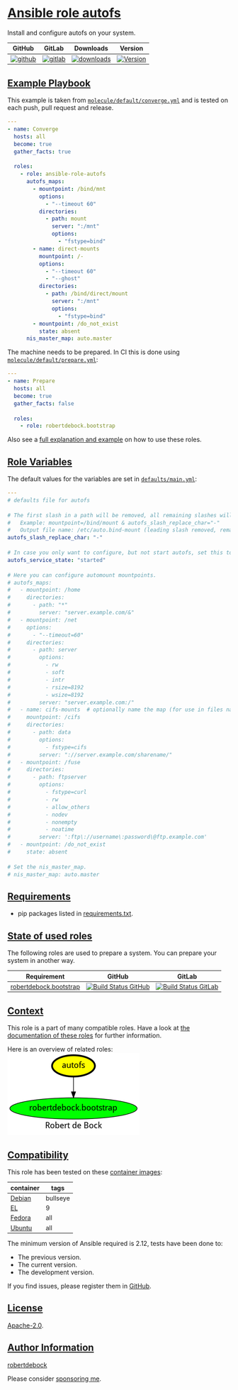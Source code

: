 # [Ansible role autofs](#autofs)

Install and configure autofs on your system.

|GitHub|GitLab|Downloads|Version|
|------|------|---------|-------|
|[![github](https://github.com/robertdebock/ansible-role-autofs/workflows/Ansible%20Molecule/badge.svg)](https://github.com/robertdebock/ansible-role-autofs/actions)|[![gitlab](https://gitlab.com/robertdebock-iac/ansible-role-autofs/badges/master/pipeline.svg)](https://gitlab.com/robertdebock-iac/ansible-role-autofs)|[![downloads](https://img.shields.io/ansible/role/d/robertdebock/autofs)](https://galaxy.ansible.com/robertdebock/autofs)|[![Version](https://img.shields.io/github/release/robertdebock/ansible-role-autofs.svg)](https://github.com/robertdebock/ansible-role-autofs/releases/)|

## [Example Playbook](#example-playbook)

This example is taken from [`molecule/default/converge.yml`](https://github.com/robertdebock/ansible-role-autofs/blob/master/molecule/default/converge.yml) and is tested on each push, pull request and release.

```yaml
---
- name: Converge
  hosts: all
  become: true
  gather_facts: true

  roles:
    - role: ansible-role-autofs
      autofs_maps:
        - mountpoint: /bind/mnt
          options:
            - "--timeout 60"
          directories:
            - path: mount
              server: ":/mnt"
              options:
                - "fstype=bind"
        - name: direct-mounts
          mountpoint: /-
          options:
            - "--timeout 60"
            - "--ghost"
          directories:
            - path: /bind/direct/mount
              server: ":/mnt"
              options:
                - "fstype=bind"
        - mountpoint: /do_not_exist
          state: absent
      nis_master_map: auto.master
```

The machine needs to be prepared. In CI this is done using [`molecule/default/prepare.yml`](https://github.com/robertdebock/ansible-role-autofs/blob/master/molecule/default/prepare.yml):

```yaml
---
- name: Prepare
  hosts: all
  become: true
  gather_facts: false

  roles:
    - role: robertdebock.bootstrap
```

Also see a [full explanation and example](https://robertdebock.nl/how-to-use-these-roles.html) on how to use these roles.

## [Role Variables](#role-variables)

The default values for the variables are set in [`defaults/main.yml`](https://github.com/robertdebock/ansible-role-autofs/blob/master/defaults/main.yml):

```yaml
---
# defaults file for autofs

# The first slash in a path will be removed, all remaining slashes will be replaced with this character.
#   Example: mountpoint=/bind/mount & autofs_slash_replace_char="-"
#   Output file name: /etc/auto.bind-mount (leading slash removed, remaining replaced with "-")
autofs_slash_replace_char: "-"

# In case you only want to configure, but not start autofs, set this to "stopped".
autofs_service_state: "started"

# Here you can configure automount mountpoints.
# autofs_maps:
#   - mountpoint: /home
#     directories:
#       - path: "*"
#         server: "server.example.com/&"
#   - mountpoint: /net
#     options:
#       - "--timeout=60"
#     directories:
#       - path: server
#         options:
#           - rw
#           - soft
#           - intr
#           - rsize=8192
#           - wsize=8192
#         server: "server.example.com:/"
#   - name: cifs-mounts  # optionally name the map (for use in files names).
#     mountpoint: /cifs
#     directories:
#       - path: data
#         options:
#           - fstype=cifs
#         server: "://server.example.com/sharename/"
#   - mountpoint: /fuse
#     directories:
#       - path: ftpserver
#         options:
#           - fstype=curl
#           - rw
#           - allow_others
#           - nodev
#           - nonempty
#           - noatime
#         server: ':ftp\://username\:password\@ftp.example.com'
#   - mountpoint: /do_not_exist
#     state: absent

# Set the nis_master_map.
# nis_master_map: auto.master
```

## [Requirements](#requirements)

- pip packages listed in [requirements.txt](https://github.com/robertdebock/ansible-role-autofs/blob/master/requirements.txt).

## [State of used roles](#state-of-used-roles)

The following roles are used to prepare a system. You can prepare your system in another way.

| Requirement | GitHub | GitLab |
|-------------|--------|--------|
|[robertdebock.bootstrap](https://galaxy.ansible.com/robertdebock/bootstrap)|[![Build Status GitHub](https://github.com/robertdebock/ansible-role-bootstrap/workflows/Ansible%20Molecule/badge.svg)](https://github.com/robertdebock/ansible-role-bootstrap/actions)|[![Build Status GitLab](https://gitlab.com/robertdebock-iac/ansible-role-bootstrap/badges/master/pipeline.svg)](https://gitlab.com/robertdebock-iac/ansible-role-bootstrap)|

## [Context](#context)

This role is a part of many compatible roles. Have a look at [the documentation of these roles](https://robertdebock.nl/) for further information.

Here is an overview of related roles:
![dependencies](https://raw.githubusercontent.com/robertdebock/ansible-role-autofs/png/requirements.png "Dependencies")

## [Compatibility](#compatibility)

This role has been tested on these [container images](https://hub.docker.com/u/robertdebock):

|container|tags|
|---------|----|
|[Debian](https://hub.docker.com/r/robertdebock/debian)|bullseye|
|[EL](https://hub.docker.com/r/robertdebock/enterpriselinux)|9|
|[Fedora](https://hub.docker.com/r/robertdebock/fedora)|all|
|[Ubuntu](https://hub.docker.com/r/robertdebock/ubuntu)|all|

The minimum version of Ansible required is 2.12, tests have been done to:

- The previous version.
- The current version.
- The development version.

If you find issues, please register them in [GitHub](https://github.com/robertdebock/ansible-role-autofs/issues).

## [License](#license)

[Apache-2.0](https://github.com/robertdebock/ansible-role-autofs/blob/master/LICENSE).

## [Author Information](#author-information)

[robertdebock](https://robertdebock.nl/)

Please consider [sponsoring me](https://github.com/sponsors/robertdebock).
